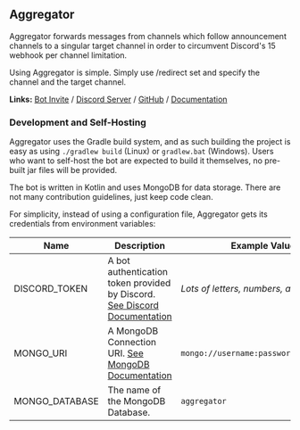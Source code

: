 ## Aggregator
Aggregator forwards messages from channels which follow announcement channels to a singular target channel in order to circumvent Discord's 15 webhook per channel limitation.

Using Aggregator is simple. Simply use /redirect set and specify the channel and the target channel.

**Links:** [Bot Invite](https://discord.com/api/oauth2/authorize?client_id=1034850407450693714&permissions=536871936&scope=bot) / [Discord Server](https://discord.gg/kYFZtajTdx) / [GitHub](https://github.com/Peter-Crawley/Aggregator) / [Documentation](https://tinyurl.com/2dumcd5k)

### Development and Self-Hosting
Aggregator uses the Gradle build system, and as such building the project is easy as using `./gradlew build` (Linux) or `gradlew.bat` (Windows). Users who want to self-host the bot are expected to build it themselves, no pre-built jar files will be provided.

The bot is written in Kotlin and uses MongoDB for data storage. There are not many contribution guidelines, just keep code clean.

For simplicity, instead of using a configuration file, Aggregator gets its credentials from environment variables:

| Name           | Description                                                                                                                                      | Example Value                            |
|----------------|--------------------------------------------------------------------------------------------------------------------------------------------------|------------------------------------------|
| DISCORD_TOKEN  | A bot authentication token provided by Discord. [See Discord Documentation](https://discord.com/developers/docs/getting-started#creating-an-app) | *Lots of letters, numbers, and symbols.* |
| MONGO_URI      | A MongoDB Connection URI. [See MongoDB Documentation](https://www.mongodb.com/docs/manual/reference/connection-string)                           | `mongo://username:password@host:27017`   |
| MONGO_DATABASE | The name of the MongoDB Database.                                                                                                                | `aggregator`                             |
